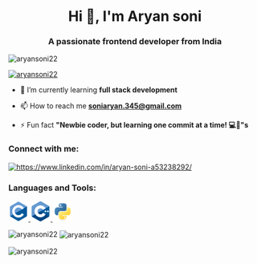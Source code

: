 <h1 align="center">Hi 👋, I'm Aryan soni</h1>
<h3 align="center">A passionate frontend developer from India</h3>

<p align="left"> <img src="https://komarev.com/ghpvc/?username=aryansoni22&label=Profile%20views&color=0e75b6&style=flat" alt="aryansoni22" /> </p>

<p align="left"> <a href="https://github.com/ryo-ma/github-profile-trophy"><img src="https://github-profile-trophy.vercel.app/?username=aryansoni22" alt="aryansoni22" /></a> </p>

- 🌱 I’m currently learning **full stack development**

- 📫 How to reach me **soniaryan.345@gmail.com**

- ⚡ Fun fact **"Newbie coder, but learning one commit at a time! 💻🚀"s**

<h3 align="left">Connect with me:</h3>
<p align="left">
<a href=https://www.linkedin.com/in/aryan-soni-a53238292/" target="blank"><img align="center" src="https://raw.githubusercontent.com/rahuldkjain/github-profile-readme-generator/master/src/images/icons/Social/linked-in-alt.svg" alt="https://www.linkedin.com/in/aryan-soni-a53238292/" height="30" width="40" /></a>
</p>

<h3 align="left">Languages and Tools:</h3>
<p align="left"> <a href="https://www.cprogramming.com/" target="_blank" rel="noreferrer"> <img src="https://raw.githubusercontent.com/devicons/devicon/master/icons/c/c-original.svg" alt="c" width="40" height="40"/> </a> <a href="https://www.w3schools.com/cpp/" target="_blank" rel="noreferrer"> <img src="https://raw.githubusercontent.com/devicons/devicon/master/icons/cplusplus/cplusplus-original.svg" alt="cplusplus" width="40" height="40"/> </a> <a href="https://www.python.org" target="_blank" rel="noreferrer"> <img src="https://raw.githubusercontent.com/devicons/devicon/master/icons/python/python-original.svg" alt="python" width="40" height="40"/> </a> </p>

<p><img align="left" src="https://github-readme-stats.vercel.app/api/top-langs?username=aryansoni22&show_icons=true&locale=en&layout=compact" alt="aryansoni22" /></p>

<p>&nbsp;<img align="center" src="https://github-readme-stats.vercel.app/api?username=aryansoni22&show_icons=true&locale=en" alt="aryansoni22" /></p>

<p><img align="center" src="https://github-readme-streak-stats.herokuapp.com/?user=aryansoni22&" alt="aryansoni22" /></p>
